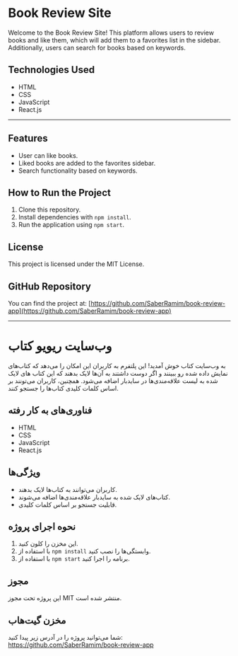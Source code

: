 # Book Review Site  

Welcome to the Book Review Site! This platform allows users to review books and like them, which will add them to a favorites list in the sidebar. Additionally, users can search for books based on keywords.  

## Technologies Used  

- HTML  
- CSS  
- JavaScript  
- React.js  
----------------------------
## Features  

- User can like books.  
- Liked books are added to the favorites sidebar.  
- Search functionality based on keywords.  

## How to Run the Project  

1. Clone this repository.  
2. Install dependencies with `npm install`.  
3. Run the application using `npm start`.  

## License  

This project is licensed under the MIT License.  

## GitHub Repository  

You can find the project at: [https://github.com/SaberRamim/book-review-app](https://github.com/SaberRamim/book-review-app)  

---  ----------

# وب‌سایت ریویو کتاب  

به وب‌سایت کتاب خوش آمدید! این پلتفرم به کاربران این امکان را می‌دهد که کتاب‌های نمایش داده شده رو ببینند و اگر دوست داشتند به آن‌ها لایک بدهند که این کتاب های لایک شده به لیست علاقه‌مندی‌ها در سایدبار اضافه می‌شود. همچنین، کاربران می‌تونند بر اساس کلمات کلیدی کتاب‌ها را جستجو کنند.  

## فناوری‌های به کار رفته  

- HTML  
- CSS  
- JavaScript  
- React.js  

## ویژگی‌ها  

- کاربران می‌توانند به کتاب‌ها لایک بدهند.  
- کتاب‌های لایک شده به سایدبار علاقه‌مندی‌ها اضافه می‌شوند.  
- قابلیت جستجو بر اساس کلمات کلیدی.  

## نحوه اجرای پروژه  

1. این مخزن را کلون کنید.  
2. با استفاده از `npm install` وابستگی‌ها را نصب کنید.  
3. با استفاده از `npm start` برنامه را اجرا کنید.  

## مجوز  

این پروژه تحت مجوز MIT منتشر شده است.  

## مخزن گیت‌هاب  

شما می‌توانید پروژه را در آدرس زیر پیدا کنید: 
https://github.com/SaberRamim/book-review-app
